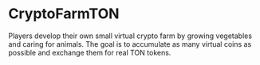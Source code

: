 # CryptoFarmTON
Players develop their own small virtual crypto farm by growing vegetables and caring for animals. The goal is to accumulate as many virtual coins as possible and exchange them for real TON tokens.
